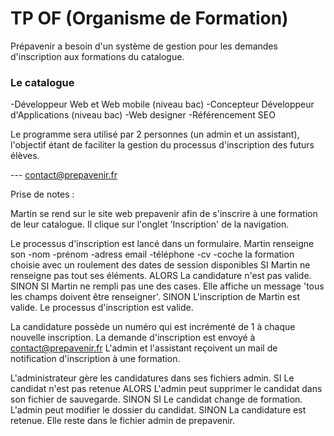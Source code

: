 # TP OF (Organisme de Formation)

Prépavenir a besoin d'un système de gestion pour les demandes d'inscription aux formations du catalogue.

### Le catalogue

-Développeur Web et Web mobile (niveau bac)
-Concepteur Développeur d'Applications (niveau bac)
-Web designer 
-Référencement SEO 

Le programme sera utilisé par 2 personnes (un admin et un assistant), l'objectif étant de faciliter la gestion du processus d'inscription des futurs élèves.

--- contact@prepavenir.fr

Prise de notes : 

Martin se rend sur le site web prepavenir afin de s'inscrire à une formation de leur catalogue.
Il clique sur l'onglet 'Inscription' de la navigation.

Le processus d'inscription est lancé dans un formulaire.
Martin renseigne son -nom
                     -prénom 
                     -adress email
                     -téléphone 
                     -cv
                     -coche la formation choisie avec un roulement des dates de session disponibles 
SI 
Martin ne renseigne pas tout ses éléments. 
ALORS 
La candidature n'est pas valide.
SINON SI 
Martin ne rempli pas une des cases. Elle affiche un message 'tous les champs doivent être renseigner'.
SINON 
L'inscription de Martin est valide.
Le processus d'inscription est valide.

La candidature possède un numéro qui est incrémenté de 1 à chaque nouvelle inscription.
La demande d'inscription est envoyé à contact@prepavenir.fr
L'admin et l'assistant reçoivent un mail de notification d'inscription à une formation.

L'administrateur gère les candidatures dans ses fichiers admin.
SI
Le candidat n'est pas retenue 
ALORS 
L'admin peut supprimer le candidat dans son fichier de sauvegarde.
SINON SI 
Le candidat change de formation. L'admin peut modifier le dossier du candidat. 
SINON 
La candidature est retenue. 
Elle reste dans le fichier admin de prepavenir.


